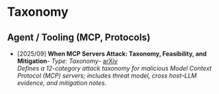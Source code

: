 # Taxonomy

## Agent / Tooling (MCP, Protocols)

- [2025/09] **When MCP Servers Attack: Taxonomy, Feasibility, and Mitigation**- *Type: Taxonomy*- [arXiv](https://arxiv.org/abs/2509.24272)  
  *Defines a 12-category attack taxonomy for malicious Model Context Protocol (MCP) servers; includes threat model, cross host–LLM evidence, and mitigation notes.*

